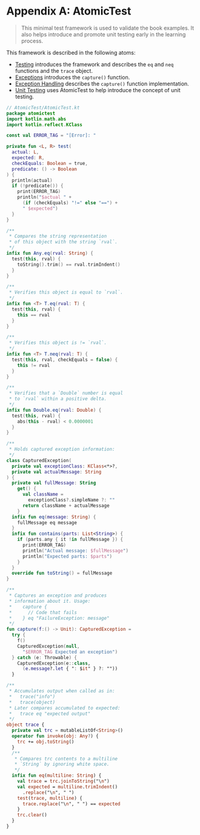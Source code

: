 # Appendix A: AtomicTest

> This minimal test framework is used to validate the book examples. It also helps introduce and promote unit testing early in the learning process.

This framework is described in the following atoms:

- [Testing](javascript:void(0)) introduces the framework and describes the `eq` and `neq` functions and the `trace` object.
- [Exceptions](javascript:void(0)) introduces the `capture()` function.
- [Exception Handling](javascript:void(0)) describes the `capture()` function implementation.
- [Unit Testing](javascript:void(0)) uses AtomicTest to help introduce the concept of unit testing.

```kotlin
// AtomicTest/AtomicTest.kt
package atomictest
import kotlin.math.abs
import kotlin.reflect.KClass

const val ERROR_TAG = "[Error]: "

private fun <L, R> test(
  actual: L,
  expected: R,
  checkEquals: Boolean = true,
  predicate: () -> Boolean
) {
  println(actual)
  if (!predicate()) {
    print(ERROR_TAG)
    println("$actual " +
      (if (checkEquals) "!=" else "==") +
      " $expected")
  }
}

/**
 * Compares the string representation
 * of this object with the string `rval`.
 */
infix fun Any.eq(rval: String) {
  test(this, rval) {
    toString().trim() == rval.trimIndent()
  }
}

/**
 * Verifies this object is equal to `rval`.
 */
infix fun <T> T.eq(rval: T) {
  test(this, rval) {
    this == rval
  }
}

/**
 * Verifies this object is != `rval`.
 */
infix fun <T> T.neq(rval: T) {
  test(this, rval, checkEquals = false) {
    this != rval
  }
}

/**
 * Verifies that a `Double` number is equal
 * to `rval` within a positive delta.
 */
infix fun Double.eq(rval: Double) {
  test(this, rval) {
    abs(this - rval) < 0.0000001
  }
}

/**
 * Holds captured exception information:
 */
class CapturedException(
  private val exceptionClass: KClass<*>?,
  private val actualMessage: String
) {
  private val fullMessage: String
    get() {
      val className =
        exceptionClass?.simpleName ?: ""
      return className + actualMessage
    }
  infix fun eq(message: String) {
    fullMessage eq message
  }
  infix fun contains(parts: List<String>) {
    if (parts.any { it !in fullMessage }) {
      print(ERROR_TAG)
      println("Actual message: $fullMessage")
      println("Expected parts: $parts")
    }
  }
  override fun toString() = fullMessage
}

/**
 * Captures an exception and produces
 * information about it. Usage:
 *    capture {
 *      // Code that fails
 *    } eq "FailureException: message"
 */
fun capture(f:() -> Unit): CapturedException =
  try {
    f()
    CapturedException(null,
      "$ERROR_TAG Expected an exception")
  } catch (e: Throwable) {
    CapturedException(e::class,
      (e.message?.let { ": $it" } ?: ""))
  }

/**
 * Accumulates output when called as in:
 *   trace("info")
 *   trace(object)
 * Later compares accumulated to expected:
 *   trace eq "expected output"
 */
object trace {
  private val trc = mutableListOf<String>()
  operator fun invoke(obj: Any?) {
    trc += obj.toString()
  }
  /**
   * Compares trc contents to a multiline
   * `String` by ignoring white space.
   */
  infix fun eq(multiline: String) {
    val trace = trc.joinToString("\n")
    val expected = multiline.trimIndent()
      .replace("\n", " ")
    test(trace, multiline) {
      trace.replace("\n", " ") == expected
    }
    trc.clear()
  }
}
```